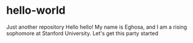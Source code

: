 # hello-world
Just another repository
Hello hello! My name is Eghosa, and I am a rising sophomore at Stanford University. Let's get this party started
